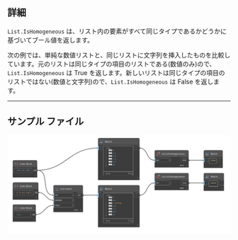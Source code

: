 ## 詳細
`List.IsHomogeneous` は、リスト内の要素がすべて同じタイプであるかどうかに基づいてブール値を返します。

次の例では、単純な数値リストと、同じリストに文字列を挿入したものを比較しています。元のリストは同じタイプの項目のリストである(数値のみ)ので、`List.IsHomogeneous` は True を返します。新しいリストは同じタイプの項目のリストではない(数値と文字列)ので、`List.IsHomogeneous` は False を返します。
___
## サンプル ファイル

![List.IsHomogeneous](./DSCore.List.IsHomogeneous_img.jpg)
